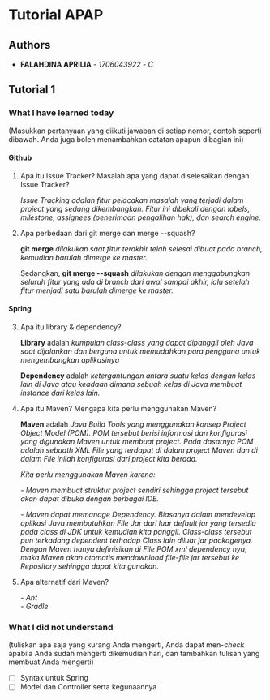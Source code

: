 # Tutorial APAP

## Authors

* **FALAHDINA APRILIA** - *1706043922* - *C* 

## Tutorial 1
### What I have learned today
(Masukkan pertanyaan yang diikuti jawaban di setiap nomor, contoh seperti dibawah. Anda juga boleh
menambahkan catatan apapun dibagian ini)
#### Github
1. Apa itu Issue Tracker? Masalah apa yang dapat diselesaikan dengan Issue Tracker?

    *Issue Tracking adalah fitur pelacakan masalah yang terjadi dalam project yang sedang dikembangkan. 
    Fitur ini dibekali dengan labels, milestone, assignees (penerimaan pengalihan hak), dan search engine.*
    
2. Apa perbedaan dari git merge dan merge --squash?
    
    **git merge** *dilakukan saat fitur terakhir telah selesai dibuat pada branch, kemudian barulah dimerge ke master.*
    
    Sedangkan, **git merge --squash** *dilakukan dengan menggabungkan seluruh fitur yang ada di branch dari awal sampai akhir, 
    lalu setelah fitur menjadi satu barulah dimerge ke master.*

#### Spring
3. Apa itu library & dependency?

    **Library** adalah *kumpulan class-class yang dapat dipanggil oleh Java saat dijalankan
    dan berguna untuk memudahkan para pengguna untuk mengembangkan aplikasinya*
    
    **Dependency** adalah *ketergantungan antara suatu kelas dengan kelas lain di Java atau 
    keadaan dimana sebuah kelas di Java membuat instance dari kelas lain.*
    
4. Apa itu Maven? Mengapa kita perlu menggunakan Maven?

    **Maven** adalah *Java Build Tools yang menggunakan konsep Project Object Model (POM). 
    POM tersebut berisi informasi dan konfigurasi yang digunakan Maven untuk membuat project. 
    Pada dasarnya POM adalah sebuath XML File yang terdapat di dalam project Maven 
    dan di dalam File inilah konfigurasi dari project kita berada.*
    
    *Kita perlu menggunakan Maven karena:*
    
    *- Maven membuat struktur project sendiri 
    sehingga project tersebut akan dapat dibuka dengan berbagai IDE.*
    
    *- Maven dapat memanage Dependency. 
    Biasanya dalam mendevelop aplikasi Java membutuhkan File Jar 
    dari luar default jar yang tersedia pada class di JDK untuk kemudian kita panggil. 
    Class-class tersebut pun terkadang dependent terhadap Class lain diluar jar packagenya. 
    Dengan Maven hanya definisikan di File POM.xml dependency nya,
    maka Maven akan otomatis mendownload file-file jar tersebut ke Repository sehingga dapat kita gunakan.*
    
5. Apa alternatif dari Maven?

    *- Ant*   
     *- Gradle*
    
### What I did not understand
(tuliskan apa saja yang kurang Anda mengerti, Anda dapat men-_check_ apabila Anda sudah mengerti
dikemudian hari, dan tambahkan tulisan yang membuat Anda mengerti)
- [ ] Syntax untuk Spring 
- [ ] Model dan Controller serta kegunaannya